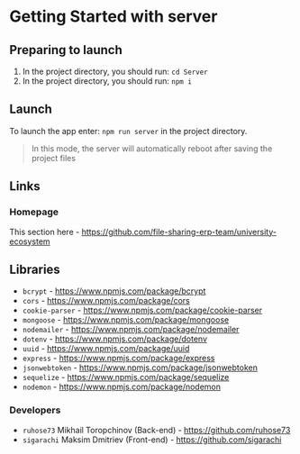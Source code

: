 # Getting Started with server

## Preparing to launch

1. In the project directory, you should run: `cd Server`
2. In the project directory, you should run: `npm i`

## Launch

To launch the app enter: `npm run server` in the project directory.

> In this mode, the server will automatically reboot after saving the project files

## Links

### Homepage

This section here - <https://github.com/file-sharing-erp-team/university-ecosystem>

## Libraries

- `bcrypt` - <https://www.npmjs.com/package/bcrypt>
- `cors` - <https://www.npmjs.com/package/cors>
- `cookie-parser` - <https://www.npmjs.com/package/cookie-parser>
- `mongoose` - <https://www.npmjs.com/package/mongoose>
- `nodemailer` - <https://www.npmjs.com/package/nodemailer>
- `dotenv` - <https://www.npmjs.com/package/dotenv>
- `uuid` - <https://www.npmjs.com/package/uuid>
- `express` - <https://www.npmjs.com/package/express>
- `jsonwebtoken` - <https://www.npmjs.com/package/jsonwebtoken>
- `sequelize` - <https://www.npmjs.com/package/sequelize>
- `nodemon` - <https://www.npmjs.com/package/nodemon>

### Developers

- `ruhose73` Mikhail Toropchinov (Back-end) - <https://github.com/ruhose73>
- `sigarachi` Maksim Dmitriev (Front-end) - <https://github.com/sigarachi>
